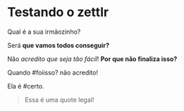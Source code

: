 # Testando o zettlr

Qual é a sua irmãozinho?

Será **que vamos todos conseguir?**

Não _acredito que seja tão fácil_! **Por que não finaliza isso?**

Quando #foiisso? não acredito!

Ela é #certo.

> Essa é uma quote legal!

